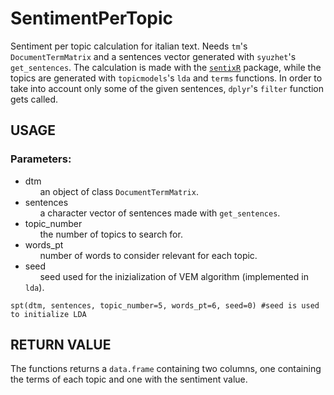 # SentimentPerTopic
Sentiment per topic calculation for italian text. Needs `tm`'s `DocumentTermMatrix` and a sentences vector generated with `syuzhet`'s `get_sentences`. The calculation is made with the [`sentixR`](https://github.com/valeriobasile/sentixR) package, while the topics are generated with `topicmodels`'s `lda` and `terms` functions. In order to take into account only some of the given sentences, `dplyr`'s `filter` function gets called.

## USAGE
### Parameters:
* dtm<br>
&nbsp;&nbsp;&nbsp;&nbsp;&nbsp;&nbsp;an object of class `DocumentTermMatrix`.
* sentences<br>
&nbsp;&nbsp;&nbsp;&nbsp;&nbsp;&nbsp;a character vector of sentences made with `get_sentences`.
* topic_number<br>
&nbsp;&nbsp;&nbsp;&nbsp;&nbsp;&nbsp;the number of topics to search for.
* words_pt<br>
&nbsp;&nbsp;&nbsp;&nbsp;&nbsp;&nbsp;number of words to consider relevant for each topic.
* seed<br>
&nbsp;&nbsp;&nbsp;&nbsp;&nbsp;&nbsp;seed used for the inizialization of VEM algorithm (implemented in `lda`).
```
spt(dtm, sentences, topic_number=5, words_pt=6, seed=0) #seed is used to initialize LDA 
```
## RETURN VALUE
The functions returns a `data.frame` containing two columns, one containing the terms of each topic and one with the sentiment value.
